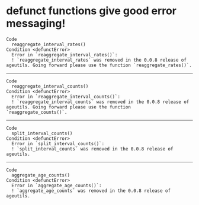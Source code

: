# defunct functions give good error messaging!

    Code
      reaggregate_interval_rates()
    Condition <defunctError>
      Error in `reaggregate_interval_rates()`:
      ! `reaggregate_interval_rates` was removed in the 0.0.8 release of ageutils. Going forward please use the function `reaggregate_rates()`.

---

    Code
      reaggregate_interval_counts()
    Condition <defunctError>
      Error in `reaggregate_interval_counts()`:
      ! `reaggregate_interval_counts` was removed in the 0.0.8 release of ageutils. Going forward please use the function `reaggregate_counts()`.

---

    Code
      split_interval_counts()
    Condition <defunctError>
      Error in `split_interval_counts()`:
      ! `split_interval_counts` was removed in the 0.0.8 release of ageutils.

---

    Code
      aggregate_age_counts()
    Condition <defunctError>
      Error in `aggregate_age_counts()`:
      ! `aggregate_age_counts` was removed in the 0.0.8 release of ageutils.

